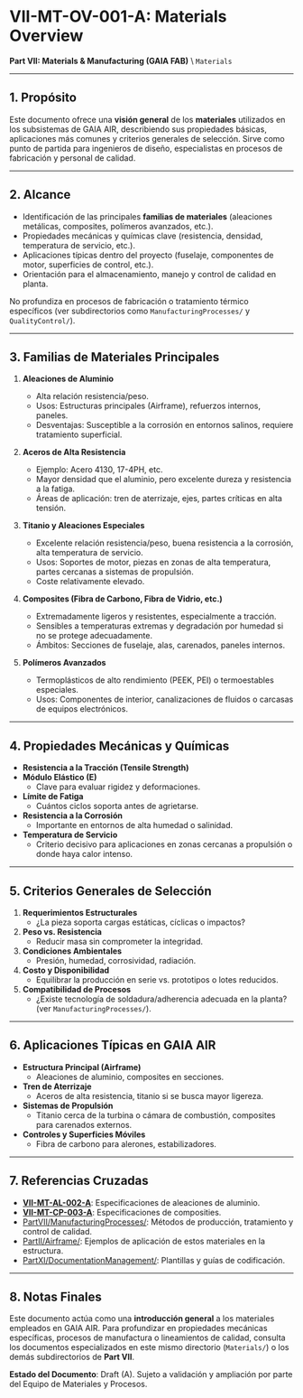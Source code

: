 # VII-MT-OV-001-A: Materials Overview

**Part VII: Materials & Manufacturing (GAIA FAB)** \ `Materials`

---

## 1. Propósito

Este documento ofrece una **visión general** de los **materiales** utilizados en los subsistemas de GAIA AIR, describiendo sus propiedades básicas, aplicaciones más comunes y criterios generales de selección. Sirve como punto de partida para ingenieros de diseño, especialistas en procesos de fabricación y personal de calidad.

---

## 2. Alcance

- Identificación de las principales **familias de materiales** (aleaciones metálicas, composites, polímeros avanzados, etc.).
- Propiedades mecánicas y químicas clave (resistencia, densidad, temperatura de servicio, etc.).
- Aplicaciones típicas dentro del proyecto (fuselaje, componentes de motor, superficies de control, etc.).
- Orientación para el almacenamiento, manejo y control de calidad en planta.

No profundiza en procesos de fabricación o tratamiento térmico específicos (ver subdirectorios como `ManufacturingProcesses/` y `QualityControl/`).

---

## 3. Familias de Materiales Principales

1. **Aleaciones de Aluminio**  
   - Alta relación resistencia/peso.
   - Usos: Estructuras principales (Airframe), refuerzos internos, paneles.
   - Desventajas: Susceptible a la corrosión en entornos salinos, requiere tratamiento superficial.

2. **Aceros de Alta Resistencia**  
   - Ejemplo: Acero 4130, 17-4PH, etc.
   - Mayor densidad que el aluminio, pero excelente dureza y resistencia a la fatiga.
   - Áreas de aplicación: tren de aterrizaje, ejes, partes críticas en alta tensión.

3. **Titanio y Aleaciones Especiales**  
   - Excelente relación resistencia/peso, buena resistencia a la corrosión, alta temperatura de servicio.
   - Usos: Soportes de motor, piezas en zonas de alta temperatura, partes cercanas a sistemas de propulsión.
   - Coste relativamente elevado.

4. **Composites (Fibra de Carbono, Fibra de Vidrio, etc.)**  
   - Extremadamente ligeros y resistentes, especialmente a tracción.
   - Sensibles a temperaturas extremas y degradación por humedad si no se protege adecuadamente.
   - Ámbitos: Secciones de fuselaje, alas, carenados, paneles internos.

5. **Polímeros Avanzados**  
   - Termoplásticos de alto rendimiento (PEEK, PEI) o termoestables especiales.
   - Usos: Componentes de interior, canalizaciones de fluidos o carcasas de equipos electrónicos.

---

## 4. Propiedades Mecánicas y Químicas

- **Resistencia a la Tracción (Tensile Strength)**
- **Módulo Elástico (E)**  
  - Clave para evaluar rigidez y deformaciones.
- **Límite de Fatiga**  
  - Cuántos ciclos soporta antes de agrietarse.
- **Resistencia a la Corrosión**  
  - Importante en entornos de alta humedad o salinidad.
- **Temperatura de Servicio**  
  - Criterio decisivo para aplicaciones en zonas cercanas a propulsión o donde haya calor intenso.

---

## 5. Criterios Generales de Selección

1. **Requerimientos Estructurales**  
   - ¿La pieza soporta cargas estáticas, cíclicas o impactos?
2. **Peso vs. Resistencia**  
   - Reducir masa sin comprometer la integridad.
3. **Condiciones Ambientales**  
   - Presión, humedad, corrosividad, radiación.
4. **Costo y Disponibilidad**  
   - Equilibrar la producción en serie vs. prototipos o lotes reducidos.
5. **Compatibilidad de Procesos**  
   - ¿Existe tecnología de soldadura/adherencia adecuada en la planta? (ver `ManufacturingProcesses/`).

---

## 6. Aplicaciones Típicas en GAIA AIR

- **Estructura Principal (Airframe)**  
  - Aleaciones de aluminio, composites en secciones.
- **Tren de Aterrizaje**  
  - Aceros de alta resistencia, titanio si se busca mayor ligereza.
- **Sistemas de Propulsión**  
  - Titanio cerca de la turbina o cámara de combustión, composites para carenados externos.
- **Controles y Superficies Móviles**  
  - Fibra de carbono para alerones, estabilizadores.

---

## 7. Referencias Cruzadas

- [**VII-MT-AL-002-A**](VII-MT-AL-002-A.md): Especificaciones de aleaciones de aluminio.
- [**VII-MT-CP-003-A**](VII-MT-CP-003-A.md): Especificaciones de composities.
- [PartVII/ManufacturingProcesses/](../ManufacturingProcesses/): Métodos de producción, tratamiento y control de calidad.
- [PartII/Airframe/](../../PartII/Airframe/): Ejemplos de aplicación de estos materiales en la estructura.
- [PartXI/DocumentationManagement/](../../PartXI/): Plantillas y guías de codificación.

---

## 8. Notas Finales

Este documento actúa como una **introducción general** a los materiales empleados en GAIA AIR. Para profundizar en propiedades mecánicas específicas, procesos de manufactura o lineamientos de calidad, consulta los documentos especializados en este mismo directorio (`Materials/`) o los demás subdirectorios de **Part VII**.

**Estado del Documento**: Draft (A). Sujeto a validación y ampliación por parte del Equipo de Materiales y Procesos.

